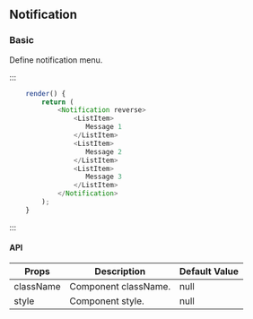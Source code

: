 ## Notification
### Basic
Define notification menu.

:::
```js
    render() {
        return (
            <Notification reverse>
                <ListItem>
                   Message 1
                </ListItem>
                <ListItem>
                   Message 2
                </ListItem>
                <ListItem>
                   Message 3
                </ListItem>
            </Notification>
        );
    }

```
:::

#### API

| Props | Description | Default Value |
| ------------- | ----------- | ----------- |
| className | Component className. | null |
| style | Component style. | null |


&nbsp;
